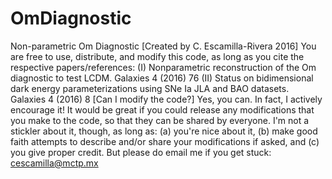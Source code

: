 # OmDiagnostic
Non-parametric Om Diagnostic 
[Created by C. Escamilla-Rivera 2016]
You are free to use, distribute, and modify this code, as long as you cite the respective papers/references:
(I) Nonparametric reconstruction of the Om diagnostic to test LCDM. Galaxies 4 (2016) 76
(II) Status on bidimensional dark energy parameterizations using SNe Ia JLA and BAO datasets. Galaxies 4 (2016) 8
[Can I modify the code?] 
Yes, you can. In fact, I actively encourage it! It would be great if you could release any modifications that you make to the code, so that they can be shared by everyone. I'm not a stickler about it, though, as long as: (a) you're nice about it, (b) make good faith attempts to describe and/or share your modifications if asked, and (c) you give proper credit. 
But please do email me if you get stuck: cescamilla@mctp.mx
